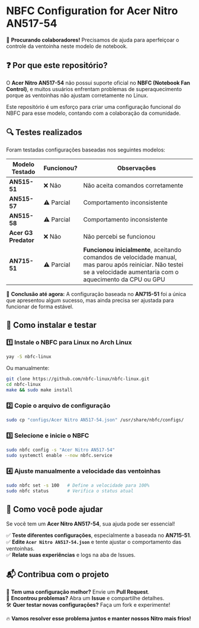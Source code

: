 # NBFC Configuration for Acer Nitro AN517-54  

📢 **Procurando colaboradores!** Precisamos de ajuda para aperfeiçoar o controle da ventoinha neste modelo de notebook.  

## ❓ Por que este repositório?  
O **Acer Nitro AN517-54** não possui suporte oficial no **NBFC (Notebook Fan Control)**, e muitos usuários enfrentam problemas de superaquecimento porque as ventoinhas não ajustam corretamente no Linux.  

Este repositório é um esforço para criar uma configuração funcional do NBFC para esse modelo, contando com a colaboração da comunidade.  

## 🔍 Testes realizados  
Foram testadas configurações baseadas nos seguintes modelos:  

| Modelo Testado       | Funcionou? | Observações |
|----------------------|------------|-------------|
| **AN515-51**        | ❌ Não      | Não aceita comandos corretamente |
| **AN515-57**        | ⚠️ Parcial  | Comportamento inconsistente |
| **AN515-58**        | ⚠️ Parcial  | Comportamento inconsistente |
| **Acer G3 Predator**| ❌ Não      | Não percebi se funcionou |
| **AN715-51**        | ⚠️ Parcial  | **Funcionou inicialmente**, aceitando comandos de velocidade manual, mas parou após reiniciar. Não testei se a velocidade aumentaria com o aquecimento da CPU ou GPU |

📌 **Conclusão até agora:** A configuração baseada no **AN715-51** foi a única que apresentou algum sucesso, mas ainda precisa ser ajustada para funcionar de forma estável.  

## 🚀 Como instalar e testar  

### 1️⃣ Instale o NBFC para Linux no Arch Linux  
```sh
yay -S nbfc-linux
```
Ou manualmente:  
```sh
git clone https://github.com/nbfc-linux/nbfc-linux.git
cd nbfc-linux
make && sudo make install
```

### 2️⃣ Copie o arquivo de configuração  
```sh
sudo cp "configs/Acer Nitro AN517-54.json" /usr/share/nbfc/configs/
```

### 3️⃣ Selecione e inicie o NBFC  
```sh
sudo nbfc config -s "Acer Nitro AN517-54"
sudo systemctl enable --now nbfc.service
```

### 4️⃣ Ajuste manualmente a velocidade das ventoinhas  
```sh
sudo nbfc set -s 100   # Define a velocidade para 100%
sudo nbfc status       # Verifica o status atual
```

## 🔧 Como você pode ajudar  
Se você tem um **Acer Nitro AN517-54**, sua ajuda pode ser essencial!  

✅ **Teste diferentes configurações**, especialmente a baseada no **AN715-51**.  
✅ **Edite `Acer Nitro AN517-54.json`** e tente ajustar o comportamento das ventoinhas.  
✅ **Relate suas experiências** e logs na aba de Issues.  

## 📬 Contribua com o projeto  
💬 **Tem uma configuração melhor?** Envie um **Pull Request**.  
🐞 **Encontrou problemas?** Abra um **Issue** e compartilhe detalhes.  
🛠️ **Quer testar novas configurações?** Faça um fork e experimente!  

🔥 **Vamos resolver esse problema juntos e manter nossos Nitro mais frios!**  
